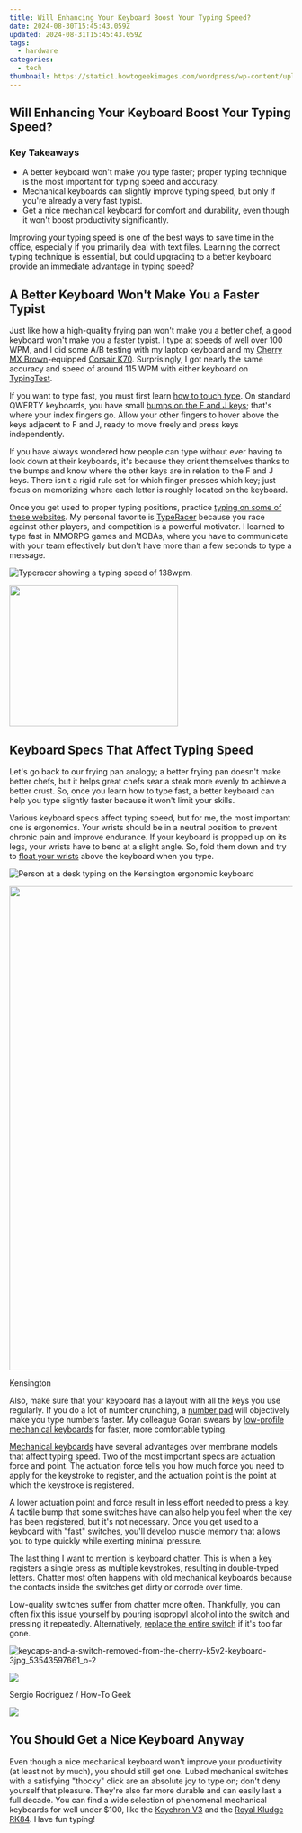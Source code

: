 ```yaml
---
title: Will Enhancing Your Keyboard Boost Your Typing Speed?
date: 2024-08-30T15:45:43.059Z
updated: 2024-08-31T15:45:43.059Z
tags:
  - hardware
categories:
  - tech
thumbnail: https://static1.howtogeekimages.com/wordpress/wp-content/uploads/wm/2023/12/53196088819_ebb14960ca_o.jpg
---
```


## Will Enhancing Your Keyboard Boost Your Typing Speed?

### Key Takeaways

* A better keyboard won't make you type faster; proper typing technique is the most important for typing speed and accuracy.
* Mechanical keyboards can slightly improve typing speed, but only if you're already a very fast typist.
* Get a nice mechanical keyboard for comfort and durability, even though it won't boost productivity significantly.

 Improving your typing speed is one of the best ways to save time in the office, especially if you primarily deal with text files. Learning the correct typing technique is essential, but could upgrading to a better keyboard provide an immediate advantage in typing speed?

##  A Better Keyboard Won't Make You a Faster Typist

 Just like how a high-quality frying pan won't make you a better chef, a good keyboard won't make you a faster typist. I type at speeds of well over 100 WPM, and I did some A/B testing with my laptop keyboard and my [Cherry MX Brown](https://techidaily.com/sign-a-pdf-v10-document-with-digital-signature-software-by-ldigisigner-sign-a-pdf-sign-a-pdf/)\-equipped [Corsair K70](https://www.amazon.com/Corsair-Mechanical-Gaming-Keyboard-Switches/dp/B09NCLR4M6?tag=hotoge-20&ascsubtag=UUhtgUeUpU2003474&asc%5Frefurl=https%3A%2F%2Fwww.howtogeek.com%2Fcan-a-keyboard-upgrade-make-you-a-faster-typist%2F&asc%5Fcampaign=Evergreen). Surprisingly, I got nearly the same accuracy and speed of around 115 WPM with either keyboard on [TypingTest](https://www.typingtest.com/).

 If you want to type fast, you must first learn [how to touch type](https://fox-http.techidaily.com/updated-2024-approved-mobility-boosted-video-stability-device/). On standard QWERTY keyboards, you have small [bumps on the F and J keys](https://android-transfer.techidaily.com/in-2024-how-to-transfer-contacts-from-google-pixel-8-pro-to-outlook-drfone-by-drfone-transfer-from-android-transfer-from-android/); that's where your index fingers go. Allow your other fingers to hover above the keys adjacent to F and J, ready to move freely and press keys independently.

 If you have always wondered how people can type without ever having to look down at their keyboards, it's because they orient themselves thanks to the bumps and know where the other keys are in relation to the F and J keys. There isn't a rigid rule set for which finger presses which key; just focus on memorizing where each letter is roughly located on the keyboard.

 Once you get used to proper typing positions, practice [typing on some of these websites](https://vimeo-videos.techidaily.com/bypassing-vimeo-top-10-editing-software-choices/). My personal favorite is [TypeRacer](https://play.typeracer.com/) because you race against other players, and competition is a powerful motivator. I learned to type fast in MMORPG games and MOBAs, where you have to communicate with your team effectively but don't have more than a few seconds to type a message.

![Typeracer showing a typing speed of 138wpm.](https://static1.howtogeekimages.com/wordpress/wp-content/uploads/2024/06/2024-06-10_18h00_34.png) 

<!-- affiliate ads begin -->
<a href="https://printrendy.pxf.io/c/5597632/1453719/17020" target="_top" id="1453719"><img src="//a.impactradius-go.com/display-ad/17020-1453719" border="0" alt="" width="300" height="250"/></a><img height="0" width="0" src="https://imp.pxf.io/i/5597632/1453719/17020" style="position:absolute;visibility:hidden;" border="0" />
<!-- affiliate ads end -->
##  Keyboard Specs That Affect Typing Speed

 Let's go back to our frying pan analogy; a better frying pan doesn't make better chefs, but it helps great chefs sear a steak more evenly to achieve a better crust. So, once you learn how to type fast, a better keyboard can help you type slightly faster because it won't limit your skills.

 Various keyboard specs affect typing speed, but for me, the most important one is ergonomics. Your wrists should be in a neutral position to prevent chronic pain and improve endurance. If your keyboard is propped up on its legs, your wrists have to bend at a slight angle. So, fold them down and try to [float your wrists](https://fox-http.techidaily.com/2024-approved-sound-symphony-music-within-whatsapp-statuses/) above the keyboard when you type.

![Person at a desk typing on the Kensington ergonomic keyboard](https://static1.howtogeekimages.com/wordpress/wp-content/uploads/2024/01/keyboard.jpg) 

<!-- affiliate ads begin -->
<a href="https://propmoneyinc.pxf.io/c/5597632/1803115/14559" target="_top" id="1803115"><img src="//a.impactradius-go.com/display-ad/14559-1803115" border="0" alt="" width="859" height="859"/></a><img height="0" width="0" src="https://imp.pxf.io/i/5597632/1803115/14559" style="position:absolute;visibility:hidden;" border="0" />
<!-- affiliate ads end -->
Kensington

 Also, make sure that your keyboard has a layout with all the keys you use regularly. If you do a lot of number crunching, a [number pad](https://tech-revival.techidaily.com/unlocking-productivity-leveraging-chatgpt-to-enhance-your-excel-experience/) will objectively make you type numbers faster. My colleague Goran swears by [low-profile mechanical keyboards](https://windows11.techidaily.com/from-vocal-inputs-to-text-output-a-comprehensible-guide-for-windows-users/) for faster, more comfortable typing.

[Mechanical keyboards](https://extra-approaches.techidaily.com/2024-approved-mastering-the-art-of-green-screen-filming/) have several advantages over membrane models that affect typing speed. Two of the most important specs are actuation force and point. The actuation force tells you how much force you need to apply for the keystroke to register, and the actuation point is the point at which the keystroke is registered.

 A lower actuation point and force result in less effort needed to press a key. A tactile bump that some switches have can also help you feel when the key has been registered, but it's not necessary. Once you get used to a keyboard with "fast" switches, you'll develop muscle memory that allows you to type quickly while exerting minimal pressure.

 The last thing I want to mention is keyboard chatter. This is when a key registers a single press as multiple keystrokes, resulting in double-typed letters. Chatter most often happens with old mechanical keyboards because the contacts inside the switches get dirty or corrode over time.

 Low-quality switches suffer from chatter more often. Thankfully, you can often fix this issue yourself by pouring isopropyl alcohol into the switch and pressing it repeatedly. Alternatively, [replace the entire switch](https://hardware-tips.techidaily.com/insider-scoop-on-electronics-with-tom-comprehensive-reviews-and-comparisons/) if it's too far gone.

![keycaps-and-a-switch-removed-from-the-cherry-k5v2-keyboard-3jpg_53543597661_o-2](https://static1.howtogeekimages.com/wordpress/wp-content/uploads/wm/2024/04/keycaps-and-a-switch-removed-from-the-cherry-k5v2-keyboard-3jpg_53543597661_o-2.jpg) 

<!-- affiliate ads begin -->
<a href="https://secure.2checkout.com/order/checkout.php?PRODS=4728277&QTY=1&AFFILIATE=108875&CART=1"><img src="https://secure.avangate.com/images/merchant/f7f07e7dab09533bc71247a5b29a7373/products/1_iDeviceMessageBox.png" border="0"></a>
<!-- affiliate ads end -->
Sergio Rodriguez / How-To Geek

<!-- affiliate ads begin -->
<a href="https://shop.mondly.com/affiliate.php?ACCOUNT=ATISTUDI&AFFILIATE=108875&PATH=https%3A%2F%2Fwww.mondly.com%3FAFFILIATE%3D108875%26RESOURCE%3D%2BBusiness%2B970x90%2B"><img src="https://secure.avangate.com/images/merchant/69c418c33ec2e1a4267fa9bb77fa1428/business-970x90.gif" border="0"></a>
<!-- affiliate ads end -->
##  You Should Get a Nice Keyboard Anyway

 Even though a nice mechanical keyboard won't improve your productivity (at least not by much), you should still get one. Lubed mechanical switches with a satisfying "thocky" click are an absolute joy to type on; don't deny yourself that pleasure. They're also far more durable and can easily last a full decade. You can find a wide selection of phenomenal mechanical keyboards for well under $100, like the [Keychron V3](https://www.amazon.com/Keychron-Mechanical-Programmable-Hot-swappable-Black-Translucent/dp/B0B2DKNC4G?tag=hotoge-20&ascsubtag=UUhtgUeUpU2003474&asc%5Frefurl=https%3A%2F%2Fwww.howtogeek.com%2Fcan-a-keyboard-upgrade-make-you-a-faster-typist%2F&asc%5Fcampaign=Evergreen) and the [Royal Kludge RK84](https://www.amazon.com/RK-ROYAL-KLUDGE-Connectable-Hot-Swappable/dp/B08M3CRLGW?tag=hotoge-20&ascsubtag=UUhtgUeUpU2003474&asc%5Frefurl=https%3A%2F%2Fwww.howtogeek.com%2Fcan-a-keyboard-upgrade-make-you-a-faster-typist%2F&asc%5Fcampaign=Evergreen). Have fun typing!

<ins class="adsbygoogle"
     style="display:block"
     data-ad-format="autorelaxed"
     data-ad-client="ca-pub-7571918770474297"
     data-ad-slot="1223367746"></ins>



<ins class="adsbygoogle"
     style="display:block"
     data-ad-client="ca-pub-7571918770474297"
     data-ad-slot="8358498916"
     data-ad-format="auto"
     data-full-width-responsive="true"></ins>


